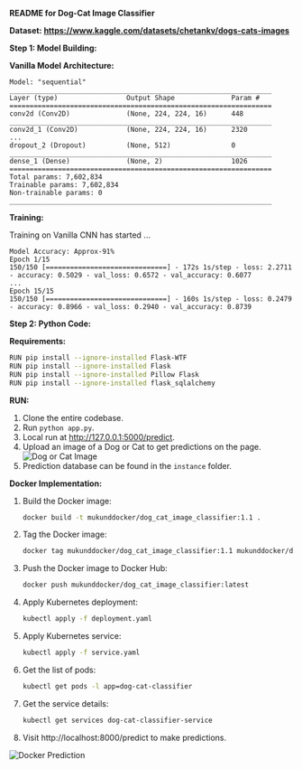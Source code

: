 **README for Dog-Cat Image Classifier**

**Dataset: https://www.kaggle.com/datasets/chetankv/dogs-cats-images** 

**Step 1: Model Building:**

**Vanilla Model Architecture:**

```plaintext
Model: "sequential"
_________________________________________________________________
Layer (type)                 Output Shape              Param #   
=================================================================
conv2d (Conv2D)              (None, 224, 224, 16)      448       
_________________________________________________________________
conv2d_1 (Conv2D)            (None, 224, 224, 16)      2320      
...
dropout_2 (Dropout)          (None, 512)               0         
_________________________________________________________________
dense_1 (Dense)              (None, 2)                 1026      
=================================================================
Total params: 7,602,834
Trainable params: 7,602,834
Non-trainable params: 0
_________________________________________________________________
```

**Training:**

Training on Vanilla CNN has started ...

```plaintext
Model Accuracy: Approx-91%
Epoch 1/15
150/150 [==============================] - 172s 1s/step - loss: 2.2711 - accuracy: 0.5029 - val_loss: 0.6572 - val_accuracy: 0.6077
...
Epoch 15/15
150/150 [==============================] - 160s 1s/step - loss: 0.2479 - accuracy: 0.8966 - val_loss: 0.2940 - val_accuracy: 0.8739
```

**Step 2: Python Code:**

**Requirements:**
```bash
RUN pip install --ignore-installed Flask-WTF
RUN pip install --ignore-installed Flask
RUN pip install --ignore-installed Pillow Flask
RUN pip install --ignore-installed flask_sqlalchemy
```

**RUN:**
1. Clone the entire codebase.
2. Run `python app.py`.
3. Local run at http://127.0.0.1:5000/predict.
4. Upload an image of a Dog or Cat to get predictions on the page.
![Dog or Cat Image](https://github.com/mukuRepo/Docker-AI-Model/assets/60322472/bd791d1e-688a-4bb6-9e4d-4c16173731ff)
5. Prediction database can be found in the `instance` folder.

**Docker Implementation:**

1. Build the Docker image:
   ```bash
   docker build -t mukunddocker/dog_cat_image_classifier:1.1 .
   ```

2. Tag the Docker image:
   ```bash
   docker tag mukunddocker/dog_cat_image_classifier:1.1 mukunddocker/dog_cat_image_classifier:latest
   ```

3. Push the Docker image to Docker Hub:
   ```bash
   docker push mukunddocker/dog_cat_image_classifier:latest
   ```

4. Apply Kubernetes deployment:
   ```bash
   kubectl apply -f deployment.yaml
   ```

5. Apply Kubernetes service:
   ```bash
   kubectl apply -f service.yaml
   ```

6. Get the list of pods:
   ```bash
   kubectl get pods -l app=dog-cat-classifier
   ```

7. Get the service details:
   ```bash
   kubectl get services dog-cat-classifier-service
   ```

8. Visit http://localhost:8000/predict to make predictions.
   
![Docker Prediction](https://github.com/mukuRepo/Docker-AI-Model/assets/60322472/1d0ca42a-a167-4b52-bbe6-7c82b2934e9a)
